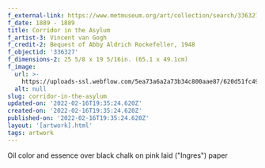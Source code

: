 ```yaml
---
f_external-link: https://www.metmuseum.org/art/collection/search/336327
f_date: 1889 - 1889
title: Corridor in the Asylum
f_artist-3: Vincent van Gogh
f_credit-2: Bequest of Abby Aldrich Rockefeller, 1948
f_objectid: '336327'
f_dimensions-2: 25 5/8 x 19 5/16in. (65.1 x 49.1cm)
f_image:
  url: >-
    https://uploads-ssl.webflow.com/5ea73a6a2a73b34c800aae87/620d51fc499ab046612a9008_DP108505.jpeg
  alt: null
slug: corridor-in-the-asylum
updated-on: '2022-02-16T19:35:24.620Z'
created-on: '2022-02-16T19:35:24.620Z'
published-on: '2022-02-16T19:35:24.620Z'
layout: '[artwork].html'
tags: artwork
---
```


Oil color and essence over black chalk on pink laid ("Ingres") paper
